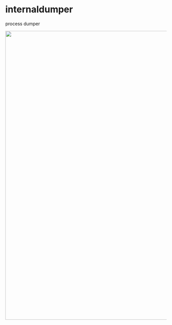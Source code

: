 # internaldumper
process dumper


<img width=900 src="https://github.com/ReFo0/processdumper/blob/ReFo/polygon.jpg">

